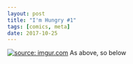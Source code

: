```yaml
---
layout: post
title: "I'm Hungry #1"
tags: [comics, meta]
date: 2017-10-25
---
```

<!-- #26 -->
[![](https://i.imgur.com/F60EyW8.jpeg "source: imgur.com")](https://i.imgur.com/F60EyW8.jpeg)
As above, so below
